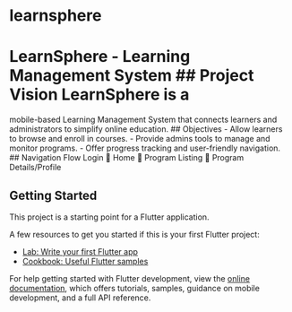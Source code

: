 # learnsphere

# LearnSphere - Learning Management System ## Project Vision LearnSphere is a
mobile-based Learning Management System that connects learners and administrators to simplify online education. ## Objectives - Allow learners to browse and enroll in courses. - Provide admins tools to manage and monitor programs. - Offer progress tracking and user-friendly navigation. ## Navigation Flow Login  Home  Program Listing  Program Details/Profile


## Getting Started

This project is a starting point for a Flutter application.

A few resources to get you started if this is your first Flutter project:

- [Lab: Write your first Flutter app](https://docs.flutter.dev/get-started/codelab)
- [Cookbook: Useful Flutter samples](https://docs.flutter.dev/cookbook)

For help getting started with Flutter development, view the
[online documentation](https://docs.flutter.dev/), which offers tutorials,
samples, guidance on mobile development, and a full API reference.
